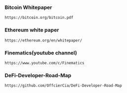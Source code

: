 

### Bitcoin Whitepaper

```
https://bitcoin.org/bitcoin.pdf
```

### Ethereum white paper

```
https://ethereum.org/en/whitepaper/
```

### Finematics(youtube channel)

```
https://www.youtube.com/c/Finematics
```

### DeFi-Developer-Road-Map

```
https://github.com/OffcierCia/DeFi-Developer-Road-Map
```
